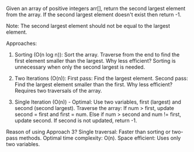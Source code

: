 Given an array of positive integers arr[], return the second largest element from the array. If the second largest element doesn't exist then return -1.

Note: The second largest element should not be equal to the largest element.

Approaches:
1. Sorting (O(n log n)):
Sort the array.
Traverse from the end to find the first element smaller than the largest.
Why less efficient? Sorting is unnecessary when only the second largest is needed.


2. Two Iterations (O(n)):
First pass: Find the largest element.
Second pass: Find the largest element smaller than the first.
Why less efficient? Requires two traversals of the array.


3. Single Iteration (O(n)) - Optimal:
Use two variables, first (largest) and second (second largest).
Traverse the array:
If num > first, update second = first and first = num.
Else if num > second and num != first, update second.
If second is not updated, return -1.

Reason of using Approach 3?
Single traversal: Faster than sorting or two-pass methods.
Optimal time complexity: O(n).
Space efficient: Uses only two variables.
